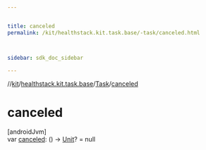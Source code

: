```yaml
---


title: canceled
permalink: /kit/healthstack.kit.task.base/-task/canceled.html



sidebar: sdk_doc_sidebar

---
```



//[kit](/kit.html)/[healthstack.kit.task.base](../index.html)/[Task](index.html)/[canceled](canceled.html)



# canceled



[androidJvm]\
var [canceled](canceled.html): () -&gt; [Unit](https://kotlinlang.org/api/latest/jvm/stdlib/kotlin/-unit/index.html)? = null






